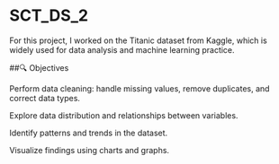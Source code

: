 # SCT_DS_2
For this project, I worked on the Titanic dataset from Kaggle, which is widely used for data analysis and machine learning practice.

##🔍 Objectives

Perform data cleaning: handle missing values, remove duplicates, and correct data types.

Explore data distribution and relationships between variables.

Identify patterns and trends in the dataset.

Visualize findings using charts and graphs.
